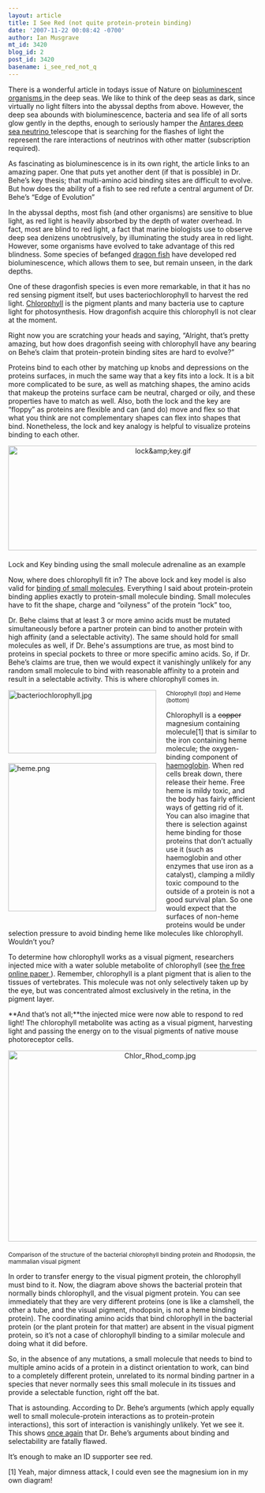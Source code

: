 ```yaml
---
layout: article
title: I See Red (not quite protein-protein binding)
date: '2007-11-22 00:08:42 -0700'
author: Ian Musgrave
mt_id: 3420
blog_id: 2
post_id: 3420
basename: i_see_red_not_q
---
```

There is a wonderful article in todays issue of Nature on [ bioluminescent organisms ](http://www.nature.com/news/2007/071121/full/450472a.html) in the deep seas. We like to think of the deep seas as dark, since virtually no light filters into the abyssal depths from above. However, the deep sea abounds with bioluminescence, bacteria and sea life of all sorts glow gently in the depths, enough to seriously hamper the [ Antares deep sea neutrino ](http://space.newscientist.com/article/mg19626276.400-neutrino-detector-reveals-deep-ocean-life.html) telescope that is searching for the flashes of light the represent the rare interactions of neutrinos with other matter (subscription required).

As fascinating as bioluminescence is in its own right, the article links to an amazing paper. One that puts yet another dent (if that is possible) in Dr. Behe’s key thesis; that multi-amino acid binding sites are difficult to evolve. But how does the ability of a fish to see red refute a central argument of Dr. Behe’s “Edge of Evolution”

In the abyssal depths, most fish (and other organisms) are sensitive to blue light, as red light is heavily absorbed by the depth of water overhead. In fact, most are blind to red light, a fact that marine biologists use to observe deep sea denizens unobtrusively, by illuminating the study area in red light. However, some organisms have evolved to take advantage of this red blindness. Some species of befanged [dragon fish](http://en.wikipedia.org/wiki/Dragonfish) have developed red bioluminescence, which allows them to see, but remain unseen, in the dark depths. 

One of these dragonfish species is even more remarkable, in that it has no red sensing pigment itself, but uses bacteriochlorophyll to harvest the red light. [Chlorophyll](http://en.wikipedia.org/wiki/Cholorophyll) is the pigment plants and many bacteria use to capture light for photosynthesis. How dragonfish acquire this chlorophyll is not clear at the moment.

Right now you are scratching your heads and saying, “Alright, that’s pretty amazing, but how does dragonfish seeing with chlorophyll have any bearing on Behe’s claim that protein-protein binding sites are hard to evolve?” 

Proteins bind to each other by matching up knobs and depressions on the proteins surfaces, in much the same way that a key fits into a lock. It is a bit more complicated to be sure, as well as matching shapes, the amino acids that makeup the proteins surface cam be neutral, charged or oily, and these properties have to match as well. Also, both the lock and the key are “floppy” as proteins are flexible and can (and do) move and flex so that what you think are not complementary shapes can flex into shapes that bind. Nonetheless, the lock and key analogy is helpful to visualize proteins binding to each other.

<img src="/PT/uploads/2007/lock&key.gif" alt="lock&amp;amp;key.gif" width="612" height="212" style="text-align: center; display: block; margin: 0 auto 20px;" class="mt-image-center" />Lock and Key binding using the small molecule adrenaline as an example

Now, where does chlorophyll fit in?  The above lock and key model is also valid for [binding of small molecules](http://pandasthumb.org/archives/2007/11/an-open-letter-7.html). Everything I said about protein-protein binding applies exactly to protein-small molecule binding. Small molecules have to fit the shape, charge and “oilyness” of the protein “lock” too,

Dr. Behe claims that at least 3 or more amino acids must be mutated simultaneously before a partner protein can bind to another protein with high affinity (and a selectable activity). The same should hold for small molecules as well, if Dr. Behe's assumptions are true, as most bind to proteins in special pockets to three or more specific amino acids. So, if Dr. Behe’s claims are true, then we would expect it vanishingly unlikely for any random small molecule to bind with reasonable affinity to a protein and result in a selectable activity. This is where chlorophyll comes in.

[<img src="/PT/uploads/2007/bacteriochlorophyll-thumb-300x128.jpg" alt="bacteriochlorophyll.jpg" width="300" height="128" style="float: left; margin: 0 20px 20px 0;" class="mt-image-left" />](/uploads/2007/bacteriochlorophyll.jpg)[<img src="/PT/uploads/2007/heme-thumb-300x300.png" alt="heme.png" width="300" height="300" style="float: left; margin: 0 20px 20px 0;" class="mt-image-left" />](/uploads/2007/heme.png)<small>Chlorophyll (top) and Heme (bottom)</small>

Chlorophyll is a ~~copper~~ magnesium containing molecule\[1\] that is similar to the iron containing heme molecule; the oxygen-binding component of [haemoglobin](http://en.wikipedia.org/wiki/Hemoglobin). When red cells break down, there release their heme. Free heme is mildy toxic, and the body has fairly efficient ways of getting rid of it. You can also imagine that there is selection against heme binding for those proteins that don’t actually use it (such as haemoglobin and other enzymes that use iron as a catalyst), clamping a mildly toxic compound to the outside of a protein is not a good survival plan. So one would expect that the surfaces of non-heme proteins would be under selection pressure to avoid binding heme like molecules like chlorophyll. Wouldn’t you?

To determine how chlorophyll works as a visual pigment, researchers injected mice with a water soluble metabolite of chlorophyll (see [ the free online paper ](http://www.rsc.org/delivery/_ArticleLinking/DisplayArticleForFree.cfm?doi=b618104j&amp;JournalCode=PP)). Remember, chlorophyll is a plant pigment that is alien to the tissues of vertebrates. This molecule was not only selectively taken up by the eye, but was concentrated almost exclusively in the retina, in the pigment layer. 

**And that’s not all;**the injected mice were now able to respond to red light! The chlorophyll metabolite was acting as a visual pigment, harvesting light and passing the energy on to the visual pigments of native mouse photoreceptor cells. 

[<img src="/PT/uploads/2007/Chlor_Rhod_comp-thumb-600x387.jpg" alt="Chlor_Rhod_comp.jpg" width="600" height="387" style="text-align: center; display: block; margin: 0 auto 20px;" class="mt-image-center" />](/uploads/2007/Chlor_Rhod_comp.jpg)<small>Comparison of the structure of the bacterial chlorophyll binding protein and Rhodopsin, the mammalian visual pigment</small>

In order to transfer energy to the visual pigment protein, the chlorophyll must bind to it.  Now, the diagram above shows the bacterial protein that normally binds chlorophyll, and the visual pigment protein. You can see immediately that they are very different proteins (one is like a clamshell, the other a tube, and the visual pigment, rhodopsin, is not a heme binding protein). The coordinating amino acids that bind chlorophyll in the bacterial protein (or the plant protein for that matter) are absent in the visual pigment protein, so it’s not a case of chlorophyll binding to a similar molecule and doing what it did before. 

So, in the absence of any mutations, a small molecule that needs to bind to multiple amino acids of a protein in a distinct orientation to work, can bind to a completely different protein, unrelated to its normal binding partner in a species that never normally sees this small molecule in its tissues and provide a selectable function, right off the bat.

That is astounding. According to Dr. Behe’s arguments (which apply equally well to small molecule-protein interactions as to protein-protein interactions), this sort of interaction is vanishingly unlikely. Yet we see it. This shows [once again](http://pandasthumb.org/archives/2007/11/the-open-letter.html) that Dr. Behe’s arguments about binding and selectability are fatally flawed.

It’s enough to make an ID supporter see red. 

\[1\] Yeah, major dimness attack, I could even see the magnesium ion in my own diagram!

